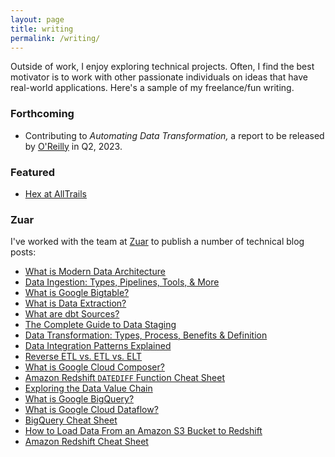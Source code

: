 ```yaml
---
layout: page
title: writing
permalink: /writing/
---
```


Outside of work, I enjoy exploring technical projects. Often, I find the best motivator is to work with other passionate individuals on ideas that have real-world applications. Here's a sample of my freelance/fun writing.

### Forthcoming

- Contributing to *Automating Data Transformation,* a report to be released by [O'Reilly](https://www.oreilly.com/) in Q2, 2023.

### Featured

- [Hex at AllTrails](https://hex.tech/blog/hex-at-alltrails/)

### Zuar

I've worked with the team at [Zuar](https://www.zuar.com/) to publish a number of technical blog posts:

- [What is Modern Data Architecture](https://www.zuar.com/blog/modern-data-architecture/)
- [Data Ingestion: Types, Pipelines, Tools, & More](https://www.zuar.com/blog/data-ingestion-pipeline-tools/)
- [What is Google Bigtable?](https://www.zuar.com/blog/what-is-google-bigtable/)
- [What is Data Extraction?](https://www.zuar.com/blog/what-is-data-extraction-definitions-tools-techniques/)
- [What are dbt Sources?](https://www.zuar.com/blog/what-are-dbt-sources/)
- [The Complete Guide to Data Staging](https://www.zuar.com/blog/complete-guide-to-data-staging/)
- [Data Transformation: Types, Process, Benefits & Definition](https://www.zuar.com/blog/data-transformation-types-process-benefits-and-definition/)
- [Data Integration Patterns Explained](https://www.zuar.com/blog/data-integration-patterns-explained/)
- [Reverse ETL vs. ETL vs. ELT](https://www.zuar.com/blog/reverse-etl-vs-etl-vs-elt/)
- [What is Google Cloud Composer?](https://www.zuar.com/blog/what-is-google-cloud-composer/)
- [Amazon Redshift `DATEDIFF` Function Cheat Sheet](https://www.zuar.com/blog/amazon-redshift-datediff-function/)
- [Exploring the Data Value Chain](https://www.zuar.com/blog/exploring-the-data-value-chain/)
- [What is Google BigQuery?](https://www.zuar.com/blog/what-is-google-bigquery/)
- [What is Google Cloud Dataflow?](https://www.zuar.com/blog/what-is-google-cloud-dataflow/)
- [BigQuery Cheat Sheet](https://www.zuar.com/blog/bigquery-cheat-sheet/)
- [How to Load Data From an Amazon S3 Bucket to Redshift](https://www.zuar.com/blog/load-amazon-s3-data-to-redshift/)
- [Amazon Redshift Cheat Sheet](https://www.zuar.com/blog/amazon-redshift-cheat-sheet/)
